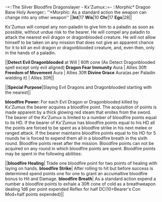 -=::The Silver Bloodfire Dragonslayer - Kx'Zumux::=-
::Morphic* Dragon Bane Holy Avenger::
''*Morphic: As a standard action the weapon can change into any other weapon''
||__Int__|17
__Wis__|10
__Chr__|17
__Ego__|28||

Kx'Zumux will compel any non-paladin to give him to a paladin as soon as possible, without undue risk to the bearer.  He will compel any paladin to attack the nearest evil dragon or dragonblooded creature.  He will not allow himself to be taken on any mission that does not give an apparent chance for it to kill an evil dragon or dragonblooded creature, and, even then, only in the hands of a paladin. 

||__Detect Evil Dragonblooded__ at Will | 60ft cone (As Detect Dragonblooded spell except only evil aligned)
__Dragon Fear Immunity__ Aura | Allies 30ft
__Freedom of Movement__ Aura | Allies 30ft
__Divine Grace__ Aura(as per Paladin wielding it) | Allies 30ft||

||__Special Purpose__|Slaying Evil Dragons and Dragonblooded starting with the nearest||

__bloodfire Power:__
For each Evil Dragon or Dragonblooded killed by Kx'Zumux the bearer acquires a bloodfire point.  The acquisition of points is made apparent by a thick glowing red steam that emites from the sword.  The bearer of the Kx'Zumux is limited to a number of bloodfire points equal to its HD.  If the bearer of Kx'Zumux has bloodfire points equal to his HD all the points are forced to be spent as a bloodfire strike in his next melee or ranged attack.  If the  bearer maintains bloodfire points equal to his HD for 5 rounds he is forced to expend them all in a bloodfire breath in the sixth round.  Bloodfire points reset after the mission.  Bloodfire points can not be acquired on any round in which bloodfire points are spent.  Bloodfire points may be spent in the following abilities:

||__bloodfire Healing__| Trade one bloodfire point for two points of healing with laying on hands.
__bloodfire Strike__| After rolling to hit but before success is determined spend points one for one to grant an accumaltive bloodfire bonus to Hit and Damage.
__bloodfire Breath__| As a standard action expend a number a bloodfire points to exhale a 30ft cone of cold as a breathweapon dealing 1d6 per point expended Reflex for half DC(10+Bearer's Con Mod+half points expended)||
